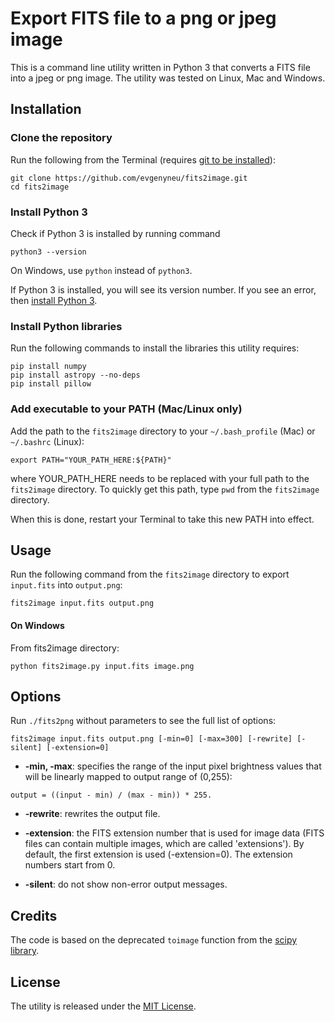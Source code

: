 # Export FITS file to a png or jpeg image

This is a command line utility written in Python 3 that converts a FITS file into a jpeg or png image. The utility was tested on Linux, Mac and Windows.

## Installation

### Clone the repository

Run the following from the Terminal (requires [git to be installed](https://git-scm.com/downloads)):

```
git clone https://github.com/evgenyneu/fits2image.git
cd fits2image
```

### Install Python 3

Check if Python 3 is installed by running command

```
python3 --version
```

On Windows, use `python` instead of `python3`.

If Python 3 is installed, you will see its version number. If you see an error, then [install Python 3](https://www.python.org/downloads/).



### Install Python libraries

Run the following commands to install the libraries this utility requires:


```
pip install numpy
pip install astropy --no-deps
pip install pillow
```

### Add executable to your PATH (Mac/Linux only)

Add the path to the `fits2image` directory to your `~/.bash_profile` (Mac) or `~/.bashrc` (Linux):

```
export PATH="YOUR_PATH_HERE:${PATH}"
```

where YOUR_PATH_HERE needs to be replaced with your full path to the `fits2image` directory. To quickly get this path, type `pwd` from the `fits2image` directory.

When this is done, restart your Terminal to take this new PATH into effect.



## Usage

Run the following command from the `fits2image` directory to export `input.fits` into `output.png`:


```
fits2image input.fits output.png
```

#### On Windows

From fits2image directory:

```
python fits2image.py input.fits image.png
```


## Options

Run `./fits2png` without parameters to see the full list of options:

```
fits2image input.fits output.png [-min=0] [-max=300] [-rewrite] [-silent] [-extension=0]
```

* **-min, -max**: specifies the range of the input pixel brightness values that will be linearly mapped to output range of (0,255):

```
output = ((input - min) / (max - min)) * 255.
```

* **-rewrite**: rewrites the output file.

* **-extension**: the FITS extension number that is used for image data (FITS files can contain multiple images, which are called 'extensions'). By default, the first extension is used (-extension=0). The extension numbers start from 0.

* **-silent**: do not show non-error output messages.


## Credits

The code is based on the deprecated `toimage` function from the [scipy library](https://github.com/scipy/scipy/blob/v0.19.1/scipy/misc/pilutil.py).


## License

The utility is released under the [MIT License](LICENSE).
